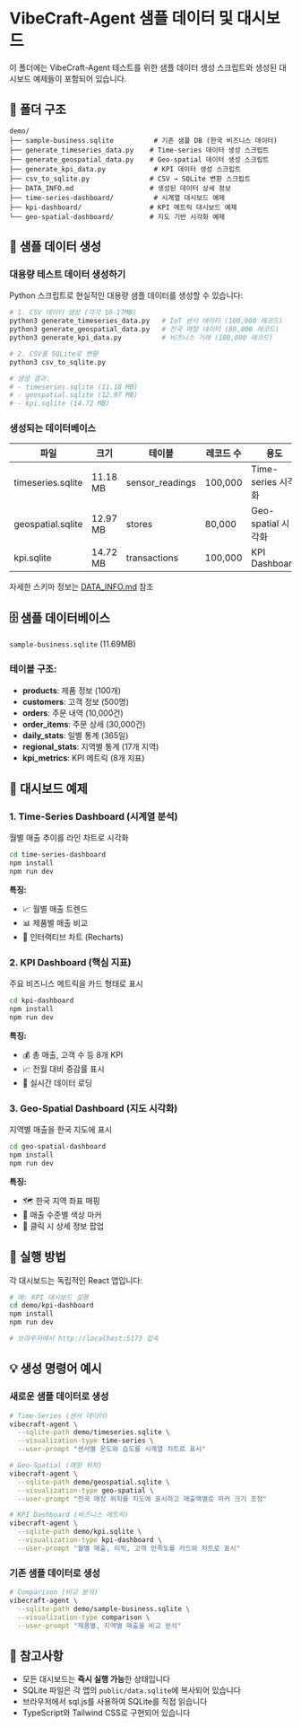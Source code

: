 # VibeCraft-Agent 샘플 데이터 및 대시보드

이 폴더에는 VibeCraft-Agent 테스트를 위한 샘플 데이터 생성 스크립트와 생성된 대시보드 예제들이 포함되어 있습니다.

## 📂 폴더 구조

```
demo/
├── sample-business.sqlite          # 기존 샘플 DB (한국 비즈니스 데이터)
├── generate_timeseries_data.py    # Time-series 데이터 생성 스크립트
├── generate_geospatial_data.py    # Geo-spatial 데이터 생성 스크립트
├── generate_kpi_data.py            # KPI 데이터 생성 스크립트
├── csv_to_sqlite.py               # CSV → SQLite 변환 스크립트
├── DATA_INFO.md                   # 생성된 데이터 상세 정보
├── time-series-dashboard/          # 시계열 대시보드 예제
├── kpi-dashboard/                 # KPI 메트릭 대시보드 예제
└── geo-spatial-dashboard/         # 지도 기반 시각화 예제
```

## 🎲 샘플 데이터 생성

### 대용량 테스트 데이터 생성하기

Python 스크립트로 현실적인 대용량 샘플 데이터를 생성할 수 있습니다:

```bash
# 1. CSV 데이터 생성 (각각 10-17MB)
python3 generate_timeseries_data.py   # IoT 센서 데이터 (100,000 레코드)
python3 generate_geospatial_data.py   # 전국 매장 데이터 (80,000 레코드)
python3 generate_kpi_data.py          # 비즈니스 거래 (100,000 레코드)

# 2. CSV를 SQLite로 변환
python3 csv_to_sqlite.py

# 생성 결과:
# - timeseries.sqlite (11.18 MB)
# - geospatial.sqlite (12.97 MB)
# - kpi.sqlite (14.72 MB)
```

### 생성되는 데이터베이스

| 파일 | 크기 | 테이블 | 레코드 수 | 용도 |
|------|------|--------|-----------|------|
| timeseries.sqlite | 11.18 MB | sensor_readings | 100,000 | Time-series 시각화 |
| geospatial.sqlite | 12.97 MB | stores | 80,000 | Geo-spatial 시각화 |
| kpi.sqlite | 14.72 MB | transactions | 100,000 | KPI Dashboard |

자세한 스키마 정보는 [DATA_INFO.md](./DATA_INFO.md) 참조

## 🗄️ 샘플 데이터베이스

`sample-business.sqlite` (11.69MB)

### 테이블 구조:
- **products**: 제품 정보 (100개)
- **customers**: 고객 정보 (500명)
- **orders**: 주문 내역 (10,000건)
- **order_items**: 주문 상세 (30,000건)
- **daily_stats**: 일별 통계 (365일)
- **regional_stats**: 지역별 통계 (17개 지역)
- **kpi_metrics**: KPI 메트릭 (8개 지표)

## 🎯 대시보드 예제

### 1. Time-Series Dashboard (시계열 분석)
월별 매출 추이를 라인 차트로 시각화

```bash
cd time-series-dashboard
npm install
npm run dev
```

**특징:**
- 📈 월별 매출 트렌드
- 📊 제품별 매출 비교
- 🎨 인터랙티브 차트 (Recharts)

### 2. KPI Dashboard (핵심 지표)
주요 비즈니스 메트릭을 카드 형태로 표시

```bash
cd kpi-dashboard
npm install
npm run dev
```

**특징:**
- 💰 총 매출, 고객 수 등 8개 KPI
- 📈 전월 대비 증감률 표시
- 🎯 실시간 데이터 로딩

### 3. Geo-Spatial Dashboard (지도 시각화)
지역별 매출을 한국 지도에 표시

```bash
cd geo-spatial-dashboard
npm install
npm run dev
```

**특징:**
- 🗺️ 한국 지역 좌표 매핑
- 📍 매출 수준별 색상 마커
- 💬 클릭 시 상세 정보 팝업

## 🚀 실행 방법

각 대시보드는 독립적인 React 앱입니다:

```bash
# 예: KPI 대시보드 실행
cd demo/kpi-dashboard
npm install
npm run dev

# 브라우저에서 http://localhost:5173 접속
```

## 💡 생성 명령어 예시

### 새로운 샘플 데이터로 생성

```bash
# Time-Series (센서 데이터)
vibecraft-agent \
  --sqlite-path demo/timeseries.sqlite \
  --visualization-type time-series \
  --user-prompt "센서별 온도와 습도를 시계열 차트로 표시"

# Geo-Spatial (매장 위치)
vibecraft-agent \
  --sqlite-path demo/geospatial.sqlite \
  --visualization-type geo-spatial \
  --user-prompt "전국 매장 위치를 지도에 표시하고 매출액별로 마커 크기 조정"

# KPI Dashboard (비즈니스 메트릭)
vibecraft-agent \
  --sqlite-path demo/kpi.sqlite \
  --visualization-type kpi-dashboard \
  --user-prompt "월별 매출, 이익, 고객 만족도를 카드와 차트로 표시"
```

### 기존 샘플 데이터로 생성

```bash
# Comparison (비교 분석)
vibecraft-agent \
  --sqlite-path demo/sample-business.sqlite \
  --visualization-type comparison \
  --user-prompt "제품별, 지역별 매출을 비교 분석"
```

## 📝 참고사항

- 모든 대시보드는 **즉시 실행 가능**한 상태입니다
- SQLite 파일은 각 앱의 `public/data.sqlite`에 복사되어 있습니다
- 브라우저에서 sql.js를 사용하여 SQLite를 직접 읽습니다
- TypeScript와 Tailwind CSS로 구현되어 있습니다
